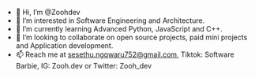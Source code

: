- 👋 Hi, I’m @Zoohdev
- 👀 I’m interested in Software Engineering and Architecture.
- 🌱 I’m currently learning Advanced Python, JavaScript and C++.
- 💞️ I’m looking to collaborate on open source projects, paid mini projects and Application development.
- 📫 Reach me at sesethu.ngqwaru752@gmail.com, Tiktok: Software Barbie, IG: Zooh.dev or Twitter: Zooh_dev

<!---
Zoohdev/Zoohdev is a ✨ special ✨ repository because its `README.md` (this file) appears on your GitHub profile.
You can click the Preview link to take a look at your changes.
--->
